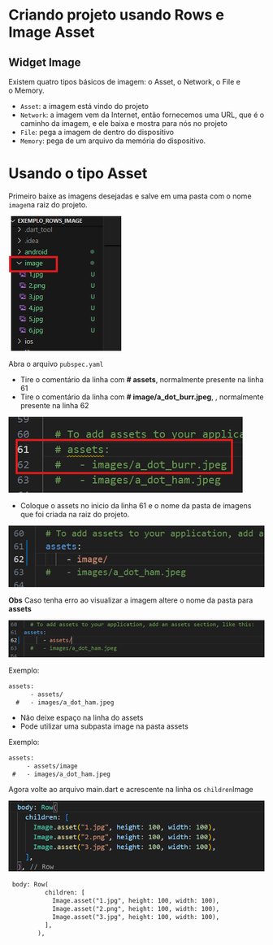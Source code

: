 # Criando projeto usando Rows e Image Asset

## Widget Image

Existem quatro tipos básicos de imagem: o Asset, o Network, o File e o Memory.

- `Asset`: a imagem está vindo do projeto
- `Network`: a imagem vem da Internet, então fornecemos uma URL, que é o caminho da imagem, e ele baixa e mostra para nós no projeto
- `File`: pega a imagem de dentro do dispositivo
- `Memory`: pega de um arquivo da memória do dispositivo.

# Usando o tipo Asset

Primeiro baixe as imagens desejadas e salve em uma pasta com o nome `image`na raiz do projeto.

![alt text](image.png)

Abra o arquivo `pubspec.yaml`
- Tire o comentário da linha com **# assets**, normalmente presente na linha 61
- Tire o comentário da linha com **# image/a_dot_burr.jpeg**, , normalmente presente na linha 62

![alt text](image-1.png)

- Coloque o assets no inicio da linha 61 e o nome da pasta de imagens que foi criada na raiz do projeto.

![alt text](image-2.png)

**Obs** Caso tenha erro ao visualizar a imagem altere o nome da pasta para **assets** 

![alt text](image-4.png)

Exemplo:
````
assets:
      - assets/
  #   - images/a_dot_ham.jpeg
````
 - Não deixe espaço na linha do assets
 - Pode utilizar uma subpasta image na pasta assets

 Exemplo:
 ````
 assets:
      - assets/image
  #   - images/a_dot_ham.jpeg
 ````

Agora volte ao arquivo main.dart e acrescente na linha os `children`Image

![alt text](image-3.png)

````
 body: Row(
          children: [
            Image.asset("1.jpg", height: 100, width: 100),
            Image.asset("2.png", height: 100, width: 100),
            Image.asset("3.jpg", height: 100, width: 100),
          ],
        ),
````